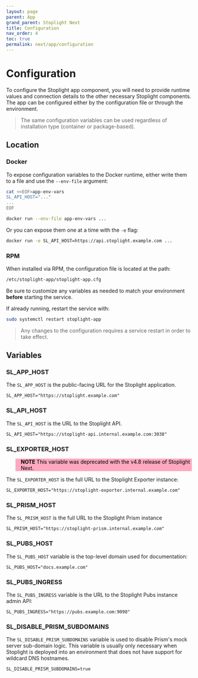 ```yaml
---
layout: page
parent: App
grand_parent: Stoplight Next
title: Configuration
nav_order: 4
toc: true
permalink: next/app/configuration
---
```


# Configuration

To configure the Stoplight app component, you will need to provide runtime
values and connection details to the other necessary Stoplight components. The
app can be configured either by the configuration file or through the
environment.

> The same configuration variables can be used regardless of installation type
> (container or package-based).

## Location

### Docker

To expose configuration variables to the Docker runtime, either write them to a
file and use the `--env-file` argument:

```bash
cat <<EOF>app-env-vars
SL_API_HOST="..."
...
EOF

docker run --env-file app-env-vars ...
```

Or you can expose them one at a time with the `-e` flag:

```bash
docker run -e SL_API_HOST=https://api.stoplight.example.com ...
```

### RPM

When installed via RPM, the configuration file is located at the path:

```bash
/etc/stoplight-app/stoplight-app.cfg
```

Be sure to customize any variables as needed to match your environment
**before** starting the service.

If already running, restart the service with:

```bash
sudo systemctl restart stoplight-app
```

> Any changes to the configuration requires a service restart in order to take
> effect.

## Variables

### SL_APP_HOST

The `SL_APP_HOST` is the public-facing URL for the Stoplight application.

```
SL_APP_HOST="https://stoplight.example.com"
```

### SL_API_HOST

The `SL_API_HOST` is the URL to the Stoplight API.

```
SL_API_HOST="https://stoplight-api.internal.example.com:3030"
```

### SL_EXPORTER_HOST

<blockquote style="background-color: #ffa8c0; color: black !important;">
<b>NOTE</b> This variable was deprecated with the v4.8 release of Stoplight Next.
</blockquote>

The `SL_EXPORTER_HOST` is the full URL to the Stoplight Exporter instance:

```
SL_EXPORTER_HOST="https://stoplight-exporter.internal.example.com"
```

### SL_PRISM_HOST

The `SL_PRISM_HOST` is the full URL to the Stoplight Prism instance

```
SL_PRISM_HOST="https://stoplight-prism.internal.example.com"
```

### SL_PUBS_HOST

The `SL_PUBS_HOST` variable is the top-level domain used for documentation:

```
SL_PUBS_HOST="docs.example.com"
```

### SL_PUBS_INGRESS

The `SL_PUBS_INGRESS` variable is the URL to the Stoplight Pubs instance admin API:

```
SL_PUBS_INGRESS="https://pubs.example.com:9098"
```

### SL_DISABLE_PRISM_SUBDOMAINS

The `SL_DISABLE_PRISM_SUBDOMAINS` variable is used to disable Prism's mock
server sub-domain logic. This variable is usually only necessary when Stoplight
is deployed into an environment that does not have support for wildcard DNS
hostnames.

```
SL_DISABLE_PRISM_SUBDOMAINS=true
```
